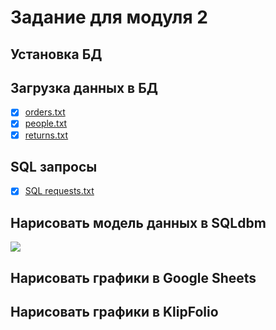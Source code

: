 # Задание для модуля 2

## Установка БД

## Загрузка данных в БД
- [x] [orders.txt](https://github.com/AnastasiaAvakimova/DE-101/blob/main/Module2/orders.txt)
- [x] [people.txt](https://github.com/AnastasiaAvakimova/DE-101/blob/main/Module2/people.txt)
- [x] [returns.txt](https://github.com/AnastasiaAvakimova/DE-101/blob/main/Module2/returns.txt)

## SQL запросы
- [x] [SQL requests.txt](https://github.com/AnastasiaAvakimova/DE-101/blob/main/Module2/SQL%20requests.txt)

## Нарисовать модель данных в SQLdbm
![](/static/модель_данных.jpg)
## Нарисовать графики в Google Sheets

## Нарисовать графики в KlipFolio
